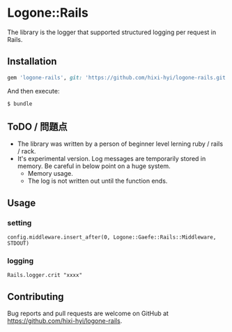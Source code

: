 # Logone::Rails

The library is the logger that supported structured logging per request in Rails.

## Installation

```ruby
gem 'logone-rails', git: 'https://github.com/hixi-hyi/logone-rails.git'
```

And then execute:

    $ bundle


## ToDO / 問題点
* The library was written by a person of beginner level lerning ruby / rails / rack.
* It's experimental version. Log messages are temporarily stored in memory. Be careful in below point on a huge system.
    * Memory usage.
    * The log is not written out until the function ends.

## Usage
### setting
```
config.middleware.insert_after(0, Logone::Gaefe::Rails::Middleware, STDOUT)
```
### logging
```
Rails.logger.crit "xxxx"
```


## Contributing
Bug reports and pull requests are welcome on GitHub at https://github.com/hixi-hyi/logone-rails.

